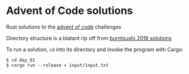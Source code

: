 # Advent of Code solutions

Rust solutions to the [advent of code](https://adventofcode.com/events) challenges

Directory structure is a blatant rip off from [burntsushi 2018 solutions](https://github.com/BurntSushi/advent-of-code)


To run a solution, `cd` into its directory and invoke the program with Cargo:

```
$ cd day_01
$ cargo run --release < input/input.txt
```
